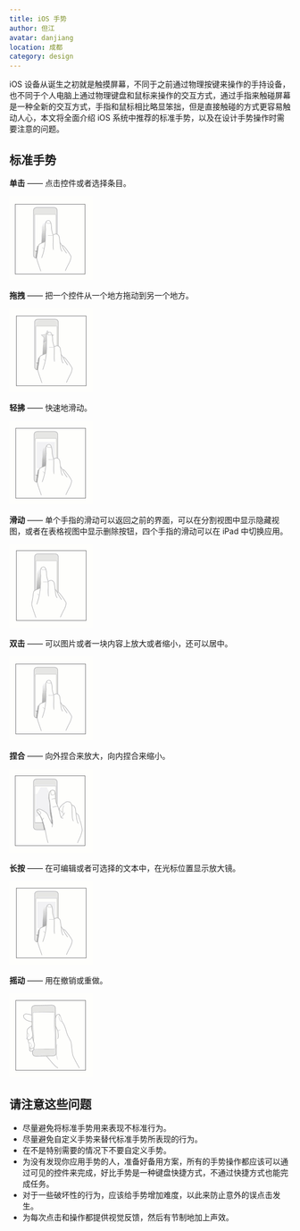 ```yaml
---
title: iOS 手势
author: 但江
avatar: danjiang
location: 成都 
category: design
---
```


iOS 设备从诞生之初就是触摸屏幕，不同于之前通过物理按键来操作的手持设备，也不同于个人电脑上通过物理键盘和鼠标来操作的交互方式，通过手指来触碰屏幕是一种全新的交互方式，手指和鼠标相比略显笨拙，但是直接触碰的方式更容易触动人心，本文将全面介绍 iOS 系统中推荐的标准手势，以及在设计手势操作时需要注意的问题。

## 标准手势

**单击** —— 点击控件或者选择条目。

![iOS Gestures Tap](/images/ios-gestures-tap.gif)

**拖拽** —— 把一个控件从一个地方拖动到另一个地方。

![iOS Gestures Drag](/images/ios-gestures-drag.gif)

**轻拂** —— 快速地滑动。

![iOS Gestures Flick](/images/ios-gestures-flick.gif)

**滑动** —— 单个手指的滑动可以返回之前的界面，可以在分割视图中显示隐藏视图，或者在表格视图中显示删除按钮，四个手指的滑动可以在 iPad 中切换应用。

![iOS Gestures Swipe](/images/ios-gestures-swipe.gif)

**双击** —— 可以图片或者一块内容上放大或者缩小，还可以居中。

![iOS Gestures Double Tap](/images/ios-gestures-double-tap.gif)

**捏合** —— 向外捏合来放大，向内捏合来缩小。

![iOS Gestures Pinch](/images/ios-gestures-pinch.gif)

**长按** —— 在可编辑或者可选择的文本中，在光标位置显示放大镜。

![iOS Gestures Touch hold](/images/ios-gestures-touch-hold.gif)

**摇动** —— 用在撤销或重做。

![iOS Gestures Shake](/images/ios-gestures-shake.gif)

## 请注意这些问题

* 尽量避免将标准手势用来表现不标准行为。
* 尽量避免自定义手势来替代标准手势所表现的行为。
* 在不是特别需要的情况下不要自定义手势。
* 为没有发现你应用手势的人，准备好备用方案，所有的手势操作都应该可以通过可见的控件来完成，好比手势是一种键盘快捷方式，不通过快捷方式也能完成任务。
* 对于一些破坏性的行为，应该给手势增加难度，以此来防止意外的误点击发生。
* 为每次点击和操作都提供视觉反馈，然后有节制地加上声效。
